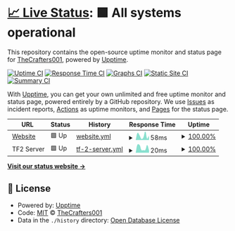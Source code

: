 # [📈 Live Status](https://TheCrafters001.github.io/status): <!--live status--> **🟩 All systems operational**

This repository contains the open-source uptime monitor and status page for [TheCrafters001](http://thecrafters001.github.io/?ref=github), powered by [Upptime](https://github.com/upptime/upptime).

[![Uptime CI](https://github.com/TheCrafters001/status/workflows/Uptime%20CI/badge.svg)](https://github.com/TheCrafters001/status/actions?query=workflow%3A%22Uptime+CI%22)
[![Response Time CI](https://github.com/TheCrafters001/status/workflows/Response%20Time%20CI/badge.svg)](https://github.com/TheCrafters001/status/actions?query=workflow%3A%22Response+Time+CI%22)
[![Graphs CI](https://github.com/TheCrafters001/status/workflows/Graphs%20CI/badge.svg)](https://github.com/TheCrafters001/status/actions?query=workflow%3A%22Graphs+CI%22)
[![Static Site CI](https://github.com/TheCrafters001/status/workflows/Static%20Site%20CI/badge.svg)](https://github.com/TheCrafters001/status/actions?query=workflow%3A%22Static+Site+CI%22)
[![Summary CI](https://github.com/TheCrafters001/status/workflows/Summary%20CI/badge.svg)](https://github.com/TheCrafters001/status/actions?query=workflow%3A%22Summary+CI%22)

With [Upptime](https://upptime.js.org), you can get your own unlimited and free uptime monitor and status page, powered entirely by a GitHub repository. We use [Issues](https://github.com/TheCrafters001/status/issues) as incident reports, [Actions](https://github.com/TheCrafters001/status/actions) as uptime monitors, and [Pages](https://TheCrafters001.github.io/status) for the status page.

<!--start: status pages-->
<!-- This summary is generated by Upptime (https://github.com/upptime/upptime) -->
<!-- Do not edit this manually, your changes will be overwritten -->
<!-- prettier-ignore -->
| URL | Status | History | Response Time | Uptime |
| --- | ------ | ------- | ------------- | ------ |
| <img alt="" src="https://icons.duckduckgo.com/ip3/thecrafters001.github.io.ico" height="13"> [Website](https://thecrafters001.github.io) | 🟩 Up | [website.yml](https://github.com/TheCrafters001/status/commits/HEAD/history/website.yml) | <details><summary><img alt="Response time graph" src="./graphs/website/response-time-week.png" height="20"> 58ms</summary><br><a href="https://TheCrafters001.github.io/status/history/website"><img alt="Response time 85" src="https://img.shields.io/endpoint?url=https%3A%2F%2Fraw.githubusercontent.com%2FTheCrafters001%2Fstatus%2FHEAD%2Fapi%2Fwebsite%2Fresponse-time.json"></a><br><a href="https://TheCrafters001.github.io/status/history/website"><img alt="24-hour response time 45" src="https://img.shields.io/endpoint?url=https%3A%2F%2Fraw.githubusercontent.com%2FTheCrafters001%2Fstatus%2FHEAD%2Fapi%2Fwebsite%2Fresponse-time-day.json"></a><br><a href="https://TheCrafters001.github.io/status/history/website"><img alt="7-day response time 58" src="https://img.shields.io/endpoint?url=https%3A%2F%2Fraw.githubusercontent.com%2FTheCrafters001%2Fstatus%2FHEAD%2Fapi%2Fwebsite%2Fresponse-time-week.json"></a><br><a href="https://TheCrafters001.github.io/status/history/website"><img alt="30-day response time 73" src="https://img.shields.io/endpoint?url=https%3A%2F%2Fraw.githubusercontent.com%2FTheCrafters001%2Fstatus%2FHEAD%2Fapi%2Fwebsite%2Fresponse-time-month.json"></a><br><a href="https://TheCrafters001.github.io/status/history/website"><img alt="1-year response time 85" src="https://img.shields.io/endpoint?url=https%3A%2F%2Fraw.githubusercontent.com%2FTheCrafters001%2Fstatus%2FHEAD%2Fapi%2Fwebsite%2Fresponse-time-year.json"></a></details> | <details><summary><a href="https://TheCrafters001.github.io/status/history/website">100.00%</a></summary><a href="https://TheCrafters001.github.io/status/history/website"><img alt="All-time uptime 100.00%" src="https://img.shields.io/endpoint?url=https%3A%2F%2Fraw.githubusercontent.com%2FTheCrafters001%2Fstatus%2FHEAD%2Fapi%2Fwebsite%2Fuptime.json"></a><br><a href="https://TheCrafters001.github.io/status/history/website"><img alt="24-hour uptime 100.00%" src="https://img.shields.io/endpoint?url=https%3A%2F%2Fraw.githubusercontent.com%2FTheCrafters001%2Fstatus%2FHEAD%2Fapi%2Fwebsite%2Fuptime-day.json"></a><br><a href="https://TheCrafters001.github.io/status/history/website"><img alt="7-day uptime 100.00%" src="https://img.shields.io/endpoint?url=https%3A%2F%2Fraw.githubusercontent.com%2FTheCrafters001%2Fstatus%2FHEAD%2Fapi%2Fwebsite%2Fuptime-week.json"></a><br><a href="https://TheCrafters001.github.io/status/history/website"><img alt="30-day uptime 100.00%" src="https://img.shields.io/endpoint?url=https%3A%2F%2Fraw.githubusercontent.com%2FTheCrafters001%2Fstatus%2FHEAD%2Fapi%2Fwebsite%2Fuptime-month.json"></a><br><a href="https://TheCrafters001.github.io/status/history/website"><img alt="1-year uptime 100.00%" src="https://img.shields.io/endpoint?url=https%3A%2F%2Fraw.githubusercontent.com%2FTheCrafters001%2Fstatus%2FHEAD%2Fapi%2Fwebsite%2Fuptime-year.json"></a></details>
| <img alt="" src="https://steamcdn-a.akamaihd.net/apps/tf2/blog/images/favicon.ico" height="13"> TF2 Server | 🟩 Up | [tf-2-server.yml](https://github.com/TheCrafters001/status/commits/HEAD/history/tf-2-server.yml) | <details><summary><img alt="Response time graph" src="./graphs/tf-2-server/response-time-week.png" height="20"> 20ms</summary><br><a href="https://TheCrafters001.github.io/status/history/tf-2-server"><img alt="Response time 39" src="https://img.shields.io/endpoint?url=https%3A%2F%2Fraw.githubusercontent.com%2FTheCrafters001%2Fstatus%2FHEAD%2Fapi%2Ftf-2-server%2Fresponse-time.json"></a><br><a href="https://TheCrafters001.github.io/status/history/tf-2-server"><img alt="24-hour response time 20" src="https://img.shields.io/endpoint?url=https%3A%2F%2Fraw.githubusercontent.com%2FTheCrafters001%2Fstatus%2FHEAD%2Fapi%2Ftf-2-server%2Fresponse-time-day.json"></a><br><a href="https://TheCrafters001.github.io/status/history/tf-2-server"><img alt="7-day response time 20" src="https://img.shields.io/endpoint?url=https%3A%2F%2Fraw.githubusercontent.com%2FTheCrafters001%2Fstatus%2FHEAD%2Fapi%2Ftf-2-server%2Fresponse-time-week.json"></a><br><a href="https://TheCrafters001.github.io/status/history/tf-2-server"><img alt="30-day response time 32" src="https://img.shields.io/endpoint?url=https%3A%2F%2Fraw.githubusercontent.com%2FTheCrafters001%2Fstatus%2FHEAD%2Fapi%2Ftf-2-server%2Fresponse-time-month.json"></a><br><a href="https://TheCrafters001.github.io/status/history/tf-2-server"><img alt="1-year response time 39" src="https://img.shields.io/endpoint?url=https%3A%2F%2Fraw.githubusercontent.com%2FTheCrafters001%2Fstatus%2FHEAD%2Fapi%2Ftf-2-server%2Fresponse-time-year.json"></a></details> | <details><summary><a href="https://TheCrafters001.github.io/status/history/tf-2-server">100.00%</a></summary><a href="https://TheCrafters001.github.io/status/history/tf-2-server"><img alt="All-time uptime 100.00%" src="https://img.shields.io/endpoint?url=https%3A%2F%2Fraw.githubusercontent.com%2FTheCrafters001%2Fstatus%2FHEAD%2Fapi%2Ftf-2-server%2Fuptime.json"></a><br><a href="https://TheCrafters001.github.io/status/history/tf-2-server"><img alt="24-hour uptime 100.00%" src="https://img.shields.io/endpoint?url=https%3A%2F%2Fraw.githubusercontent.com%2FTheCrafters001%2Fstatus%2FHEAD%2Fapi%2Ftf-2-server%2Fuptime-day.json"></a><br><a href="https://TheCrafters001.github.io/status/history/tf-2-server"><img alt="7-day uptime 100.00%" src="https://img.shields.io/endpoint?url=https%3A%2F%2Fraw.githubusercontent.com%2FTheCrafters001%2Fstatus%2FHEAD%2Fapi%2Ftf-2-server%2Fuptime-week.json"></a><br><a href="https://TheCrafters001.github.io/status/history/tf-2-server"><img alt="30-day uptime 100.00%" src="https://img.shields.io/endpoint?url=https%3A%2F%2Fraw.githubusercontent.com%2FTheCrafters001%2Fstatus%2FHEAD%2Fapi%2Ftf-2-server%2Fuptime-month.json"></a><br><a href="https://TheCrafters001.github.io/status/history/tf-2-server"><img alt="1-year uptime 100.00%" src="https://img.shields.io/endpoint?url=https%3A%2F%2Fraw.githubusercontent.com%2FTheCrafters001%2Fstatus%2FHEAD%2Fapi%2Ftf-2-server%2Fuptime-year.json"></a></details>

<!--end: status pages-->

[**Visit our status website →**](https://TheCrafters001.github.io/status)

## 📄 License

- Powered by: [Upptime](https://github.com/upptime/upptime)
- Code: [MIT](./LICENSE) © [TheCrafters001](http://thecrafters001.github.io/?ref=github)
- Data in the `./history` directory: [Open Database License](https://opendatacommons.org/licenses/odbl/1-0/)

